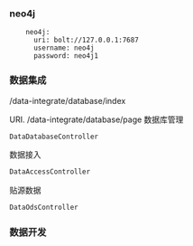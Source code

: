 ### neo4j

```
    neo4j:
      uri: bolt://127.0.0.1:7687
      username: neo4j
      password: neo4j1
```



### 数据集成

/data-integrate/database/index

URI. /data-integrate/database/page
数据库管理

```java
DataDatabaseController
```

数据接入

```java
DataAccessController
```

贴源数据

```java
DataOdsController
```

### 数据开发


